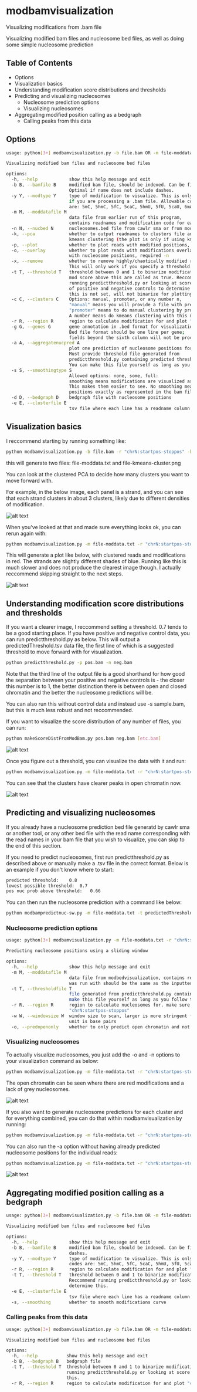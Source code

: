 # modbamvisualization
Visualizing modifications from .bam file



Visualizing modified bam files and nucleosome bed files, as well as doing some simple nucleosome prediction

## Table of Contents

- Options
- Visualization basics
- Understanding modification score distributions and thresholds
- Predicting and visualizing nucleosomes
  - Nucleosome prediction options
  - Visualizing nucleosomes
- Aggregating modified position calling as a bedgraph
  - Calling peaks from this data

## Options
```bash
usage: python[3+] modbamvisualization.py -b file.bam OR -m file-moddata.txt -r "chrN:startpos-stoppos" [options]

Visualizing modified bam files and nucleosome bed files

options:
  -h, --help            show this help message and exit
  -b B, --bamfile B     modified bam file, should be indexed. Can be filtered to locus or not.
                        Optimal if name does not include dashes.
  -y Y, --modtype Y     type of modification to visualize. This is only required
                        if you are processing a .bam file. Allowable codes
                        are: 5mC, 5hmC, 5fC, 5caC, 5hmU, 5fU, 5caU, 6mA, 8oxoG, Xao
  -m M, --moddatafile M
                        data file from earlier run of this program,
                        contains readnames and modification code for each position
  -n N, --nucbed N      nucleosomes.bed file from cawlr sma or from modbampredictnuc-sw.py
  -k, --pca             whether to output readnames to clusters file and plot PCA and
                        kmeans clustering (the plot is only if using kmeans clustering in -c)
  -p, --plot            whether to plot reads with modified positions, will cluster, outputs pdf
  -o, --overlay         whether to plot reads with modifications overlayed
                        with nucleosome positions, required -n
  -x, --remove          whether to remove highly/chaotically modified reads.
                        This will only work if you specify a threshold.
  -t T, --threshold T   threshold between 0 and 1 to binarize modifications,
                        mod score above this are called as true. Reccommend
                        running predictthreshold.py or looking at score dist
                        of positive and negative controls to determine this. If
                        this is not set, will not binarize for plotting and the plotting will run much slower.
  -c C, --clusters C    Options: manual, promoter, or any number n,
                        "manual" means you will provide a file with premade cluster assignments using -e,
                        "promoter" means to do manual clustering by promoter locations, requires -g.
                        A number means do kmeans clustering with this many clusters, default 2, reccommend looking at PCA to help determine
  -r R, --region R      region to calculate modification for and plot "chrN:startpos-stoppos"
  -g G, --genes G       gene annotation in .bed format for visualization; optional.
                        Bed file format should be one line per gene;
                        fields beyond the sixth column will not be processed
  -a A, --aggregatenucpred A
                        plot one prediction of nucleosome positions for each cluster.
                        Must provide threshold file generated from
                        predictthreshold.py containing predicted threshold, low threshold, and pos prob.
                        You can make this file yourself as long as you follow the same formatting.
  -s S, --smoothingtype S
                        Allowed options: none, some, full:
                        smoothing means modifications are visualized as wider blocks where possible.
                        This makes them easier to see. No smoothing means you will see the modified
                        positions exactly as represented in the bam file. This may slow plotting down a little
  -d D, --bedgraph D    bedgraph file with nucleosome positions
  -e E, --clusterfile E
                        tsv file where each line has a readname column and a cluster label column. Requires -c manual
```

## Visualization basics

I reccommend starting by running something like:

```bash
python modbamvisualization.py -b file.bam -r "chrN:startpos-stoppos" -k
```

this will generate two files: file-moddata.txt and file-kmeans-cluster.png

You can look at the clustered PCA to decide how many clusters you want to move forward with.

For example, in the below image, each panel is a strand, and you can see that each strand clusters in about 3 clusters, likely due to different densities of modification.

![alt text](https://github.com/cafelton/modbamvisualization/blob/main/r9_nuc_mod_region_pho5-chrII-430000-435000-kmeans-cluster-subcluster.png?raw=true)

When you've looked at that and made sure everything looks ok, you can rerun again with:

```bash
python modbamvisualization.py -m file-moddata.txt -r "chrN:startpos-stoppos" -p -c 4
```

This will generate a plot like below, with clustered reads and modifications in red. The strands are slightly different shades of blue. Running like this is much slower and does not produce the clearest image though. I actually reccommend skipping straight to the next steps.

![alt text](https://github.com/cafelton/modbamvisualization/blob/main/no-threshold-reads.png?raw=true)

## Understanding modification score distributions and thresholds

If you want a clearer image, I reccommend setting a threshold. 0.7 tends to be a good starting place. If you have positive and negative control data, you can run predictthreshold.py as below. This will output a predictedThreshold.tsv data file, the first line of which is a suggested threshold to move forward with for visualization.

```bash
python predictthreshold.py -p pos.bam -n neg.bam
```

Note that the third line of the output file is a good shorthand for how good the separation between your positive and negative controls is - the closer this number is to 1, the better distinction there is between open and closed chromatin and the better the nucleosome predictions will be.

You can also run this without control data and instead use -s sample.bam, but this is much less robust and not reccommended.

If you want to visualize the score distribution of any number of files, you can run:

```bash
python makeScoreDistFromModBam.py pos.bam neg.bam [etc.bam]
```

![alt text](https://github.com/cafelton/modbamvisualization/blob/main/ScoreDist.png?raw=true)

Once you figure out a threshold, you can visualize the data with it and run:

```bash
python modbamvisualization.py -m file-moddata.txt -r "chrN:startpos-stoppos" -p -c 4 -t 0.7
```

You can see that the clusters have clearer peaks in open chromatin now.

![alt text](https://github.com/cafelton/modbamvisualization/blob/main/threshold-reads.png?raw=true)

## Predicting and visualizing nucleosomes

If you already have a nucleosome prediction bed file generatd by cawlr sma or another tool, or any other bed file with the read name corresponding with the read names in your bam file that you wish to visualize, you can skip to the end of this section.

If you need to predict nucleosomes, first run predictthreshold.py as described above or manually make a .tsv file in the correct format. Below is an example if you don't know where to start:

```bash
predicted threshold:	0.8
lowest possible threshold:	0.7
pos nuc prob above threshold:	0.66
```

You can then run the nucleosome prediction with a command like below:

```bash
python modbampredictnuc-sw.py -m file-moddata.txt -t predictedThreshold.tsv -r chr:startpos-stoppos
```

### Nucleosome prediction options

```bash
usage: python[3+] modbamvisualization.py -m file-moddata.txt -r "chrN:startpos-stoppos" -t predictedThreshold.tsv [options]

Predicting nucleosome positions using a sliding window

options:
  -h, --help            show this help message and exit
  -m M, --moddatafile M
                        data file from modbedvisualization, contains readnames and modification code for each position. The region this
                        was run with should be the same as the inputted region.
  -t T, --thresholdfile T
                        file generated from predictthreshold.py containing predicted threshold, low threshold, and pos prob. You can
                        make this file yourself as long as you follow the same formatting.
  -r R, --region R      region to calculate nucleosomes for. make sure this matches the region modbedvisualization was run with.
                        "chrN:startpos-stoppos"
  -w W, --windowsize W  window size to scan, larger is more stringent for searching for larger regions of open chromatin. Default: 30,
                        unit is base pairs
  -o, --predopenonly    whether to only predict open chromatin and not nucleosomes, default: False
```

### Visualizing nucleosomes

To actually visualize nucleosomes, you just add the -o and -n options to your visualization command as below:

```bash
python modbamvisualization.py -m file-moddata.txt -r "chrN:startpos-stoppos" -c 3 -t 0.7 -o -n file_nucleosomes.bed
```

The open chromatin can be seen where there are red modifications and a lack of grey nucleosomes.

![alt text](https://github.com/cafelton/modbamvisualization/blob/main/nuc-threshold.png?raw=true)

If you also want to generate nucleosome predictions for each cluster and for everything combined, you can do that within modbamvisualization by running:

```bash
python modbamvisualization.py -m file-moddata.txt -r "chrN:startpos-stoppos" -c 2 -t 0.7 -o -n file_nucleosomes.bed -a predictedThreshold.tsv
```

You can also run the -a option without having already predicted nucleosome positions for the individual reads:

```bash
python modbamvisualization.py -m file-moddata.txt -r "chrN:startpos-stoppos" -c 2 -t 0.7 -o -a predictedThreshold.tsv -g genes.bed
```
![alt text](https://github.com/cafelton/modbamvisualization/blob/main/plotwithclusternucpred.png?raw=true)

## Aggregating modified position calling as a bedgraph

```bash
usage: python[3+] modbamvisualization.py -b file.bam OR -m file-moddata.txt -r "chrN:startpos-stoppos" [options]

Visualizing modified bam files and nucleosome bed files

options:
  -h, --help            show this help message and exit
  -b B, --bamfile B     modified bam file, should be indexed. Can be filtered to locus or not. Optimal if name does not include
                        dashes.
  -y Y, --modtype Y     type of modification to visualize. This is only required if you are processing a .bam file. Allowable
                        codes are: 5mC, 5hmC, 5fC, 5caC, 5hmU, 5fU, 5caU, 6mA, 8oxoG, Xao
  -r R, --region R      region to calculate modification for and plot "chrN:chrlen" OR "chrN:startpos-stoppos"
  -t T, --threshold T   threshold between 0 and 1 to binarize modifications, mod score above this are called as true.
                        Reccommend running predictthreshold.py or looking at score dist of positive and negative controls to
                        determine this.
  -e E, --clusterfile E
                        tsv file where each line has a readname column and a cluster label column. Requires -c manual
  -s, --smoothing       whether to smooth modifications curve
```

### Calling peaks from this data

```bash
usage: python[3+] modbamvisualization.py -b file.bam OR -m file-moddata.txt -r "chrN:startpos-stoppos" [options]

Visualizing modified bam files and nucleosome bed files

options:
  -h, --help           show this help message and exit
  -b B, --bedgraph B   bedgraph file
  -t T, --threshold T  threshold between 0 and 1 to binarize modifications, mod score above this are called as true. Reccommend
                       running predictthreshold.py or looking at score dist of positive and negative controls to determine
                       this.
  -r R, --region R     region to calculate modification for and plot "chrN:chrlen" OR "chrN:startpos-stoppos"
```
